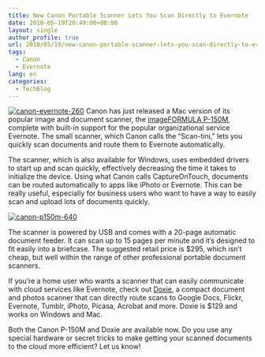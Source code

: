 ```yaml
---
title: New Canon Portable Scanner Lets You Scan Directly to Evernote
date: 2010-05-19T20:49:00+00:00
layout: single
author_profile: true
url: 2010/05/19/new-canon-portable-scanner-lets-you-scan-directly-to-evernote/
tags:
  - Canon
  - Evernote
lang: en
categories: 
  - TechBlog
---
```

[![canon-evernote-260](http://lh4.ggpht.com/_vaUVXcmC3OI/S_RHvjito6I/AAAAAAAACQU/71rd50nqIKc/canon-evernote-260_thumb%5B2%5D.jpg?imgmax=800 "canon-evernote-260")](http://lh4.ggpht.com/_vaUVXcmC3OI/S_RHs2Rw7JI/AAAAAAAACQQ/OXTf00Lq9jk/s1600-h/canon-evernote-260%5B4%5D.jpg) Canon has just released a Mac version of its popular image and document scanner, the [imageFORMULA P-150M](http://www.usa.canon.com/templatedata/pressrelease/20100519_ifp150m.html), complete with built-in support for the popular organizational service Evernote. The small scanner, which Canon calls the “Scan-tini,” lets you quickly scan documents and route them to Evernote automatically. 

The scanner, which is also available for Windows, uses embedded drivers to start up and scan quickly, effectively decreasing the time it takes to initialize the device. Using what Canon calls CaptureOnTouch, documents can be routed automatically to apps like iPhoto or Evernote. This can be really useful, especially for business users who want to have a way to easily scan and upload lots of documents quickly. 

[![canon-p150m-640](http://lh5.ggpht.com/_vaUVXcmC3OI/S_RHz0JxgOI/AAAAAAAACQc/thcPln-7il8/canon-p150m-640_thumb%5B2%5D.jpg?imgmax=800 "canon-p150m-640")](http://lh3.ggpht.com/_vaUVXcmC3OI/S_RHxpogKWI/AAAAAAAACQY/X_T9qQmJIvo/s1600-h/canon-p150m-640%5B4%5D.jpg) </p> 

The scanner is powered by USB and comes with a 20-page automatic document feeder. It can scan up to 15 pages per minute and it’s designed to fit easily into a briefcase. The suggested retail price is $295, which isn’t cheap, but well within the range of other professional portable document scanners. 

If you’re a home user who wants a scanner that can easily communicate with cloud services like Evernote, check out [Doxie](http://getdoxie.com/), a compact document and photos scanner that can directly route scans to Google Docs, Flickr, Evernote, Tumblr, iPhoto, Picasa, Acrobat and more. Doxie is $129 and works on Windows and Mac. 

Both the Canon P-150M and Doxie are available now. Do you use any special hardware or secret tricks to make getting your scanned documents to the cloud more efficient? Let us know!